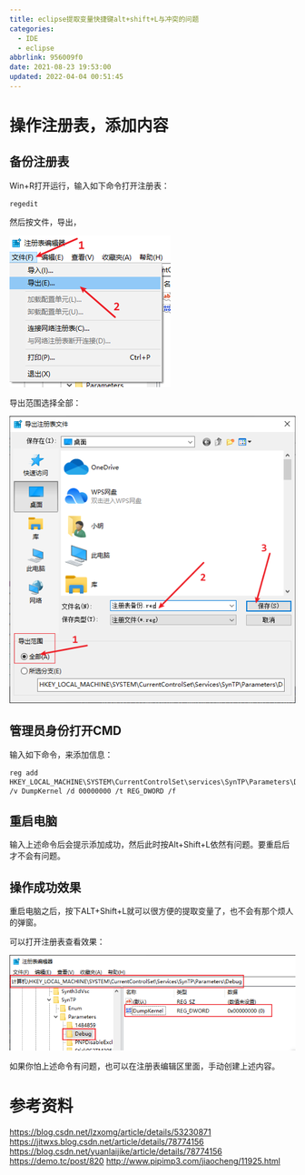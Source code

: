 ```yaml
---
title: eclipse提取变量快捷键alt+shift+L与冲突的问题
categories: 
  - IDE
  - eclipse
abbrlink: 956009f0
date: 2021-08-23 19:53:00
updated: 2022-04-04 00:51:45
---
```

# 操作注册表，添加内容
## 备份注册表
Win+R打开运行，输入如下命令打开注册表：
```
regedit
```

然后按文件，导出，

![image-20210823200124636](https://raw.githubusercontent.com/lanlan2017/images/master/Blog/2021/08/20210823200131.png)

导出范围选择全部：

![image-20210823200153678](https://raw.githubusercontent.com/lanlan2017/images/master/Blog/2021/08/20210823200153.png)

## 管理员身份打开CMD

输入如下命令，来添加信息：
```
reg add HKEY_LOCAL_MACHINE\SYSTEM\CurrentControlSet\services\SynTP\Parameters\Debug /v DumpKernel /d 00000000 /t REG_DWORD /f
```
## 重启电脑

输入上述命令后会提示添加成功，然后此时按Alt+Shift+L依然有问题。要重启后才不会有问题。

## 操作成功效果

重启电脑之后，按下ALT+Shift+L就可以很方便的提取变量了，也不会有那个烦人的弹窗。

可以打开注册表查看效果：

![image-20210823200429194](https://raw.githubusercontent.com/lanlan2017/images/master/Blog/2021/08/20210823200429.png)

如果你怕上述命令有问题，也可以在注册表编辑区里面，手动创建上述内容。

# 参考资料
https://blog.csdn.net/lzxomg/article/details/53230871
https://jitwxs.blog.csdn.net/article/details/78774156
https://blog.csdn.net/yuanlaijike/article/details/78774156
https://demo.tc/post/820
http://www.pipimp3.com/jiaocheng/11925.html
